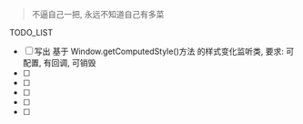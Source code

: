 > 不逼自己一把, 永远不知道自己有多菜

TODO_LIST

- [ ] 写出 基于 Window.getComputedStyle()方法 的样式变化监听类, 要求: 可配置, 有回调, 可销毁 
- [ ] 
- [ ] 
- [ ] 
- [ ] 
- [ ] 

